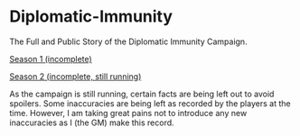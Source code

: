# Diplomatic-Immunity
The Full and Public Story of the Diplomatic Immunity Campaign.

[Season 1 (incomplete)](https://github.com/misterwalter/Diplomatic-Immunity/blob/master/1_CS_Boldness.md)

[Season 2 (incomplete, still running)](https://github.com/misterwalter/Diplomatic-Immunity/blob/master/2_Lost_in_the_City.md)

As the campaign is still running, certain facts are being left out to avoid spoilers. Some inaccuracies are being left as recorded by the players at the time. However, I am taking great pains not to introduce any new inaccuracies as I (the GM) make this record.
